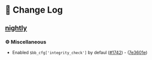 # 📖 Change Log

## [nightly](https://nightly.link/torrentpier/torrentpier/workflows/build/master/TorrentPier)

### ⚙️ Miscellaneous

- Enabled `$bb_cfg['integrity_check']` by defaul ([#1742](https://github.com/torrentpier/torrentpier/pull/1742)) - ([7e3601e](https://github.com/torrentpier/torrentpier/commit/7e3601e63aff73be1428969ca37dda3da2537d9b))
<!-- generated by git-cliff -->
